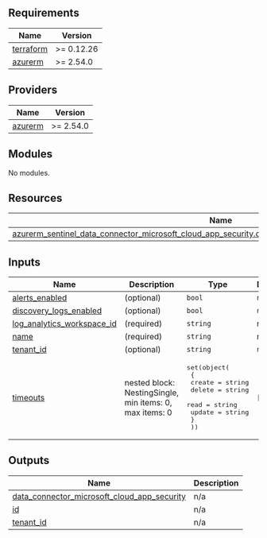 ## Requirements

| Name                                                                      | Version    |
|---------------------------------------------------------------------------|------------|
| <a name="requirement_terraform"></a> [terraform](#requirement\_terraform) | >= 0.12.26 |
| <a name="requirement_azurerm"></a> [azurerm](#requirement\_azurerm)       | >= 2.54.0  |

## Providers

| Name                                                          | Version   |
|---------------------------------------------------------------|-----------|
| <a name="provider_azurerm"></a> [azurerm](#provider\_azurerm) | >= 2.54.0 |

## Modules

No modules.

## Resources

| Name                                                                                                                                                                                                                                             | Type     |
|--------------------------------------------------------------------------------------------------------------------------------------------------------------------------------------------------------------------------------------------------|----------|
| [azurerm_sentinel_data_connector_microsoft_cloud_app_security.data_connector_microsoft_cloud_app_security](https://registry.terraform.io/providers/hashicorp/azurerm/latest/docs/resources/sentinel_data_connector_microsoft_cloud_app_security) | resource |

## Inputs

| Name                                                                                                                   | Description                                             | Type                                                                                                                                                 | Default | Required |
|------------------------------------------------------------------------------------------------------------------------|---------------------------------------------------------|------------------------------------------------------------------------------------------------------------------------------------------------------|---------|:--------:|
| <a name="input_alerts_enabled"></a> [alerts\_enabled](#input\_alerts\_enabled)                                         | (optional)                                              | `bool`                                                                                                                                               | `null`  |    no    |
| <a name="input_discovery_logs_enabled"></a> [discovery\_logs\_enabled](#input\_discovery\_logs\_enabled)               | (optional)                                              | `bool`                                                                                                                                               | `null`  |    no    |
| <a name="input_log_analytics_workspace_id"></a> [log\_analytics\_workspace\_id](#input\_log\_analytics\_workspace\_id) | (required)                                              | `string`                                                                                                                                             | n/a     |   yes    |
| <a name="input_name"></a> [name](#input\_name)                                                                         | (required)                                              | `string`                                                                                                                                             | n/a     |   yes    |
| <a name="input_tenant_id"></a> [tenant\_id](#input\_tenant\_id)                                                        | (optional)                                              | `string`                                                                                                                                             | `null`  |    no    |
| <a name="input_timeouts"></a> [timeouts](#input\_timeouts)                                                             | nested block: NestingSingle, min items: 0, max items: 0 | <pre>set(object(<br>    {<br>      create = string<br>      delete = string<br>      read   = string<br>      update = string<br>    }<br>  ))</pre> | `[]`    |    no    |

## Outputs

| Name                                                                                                                                                                            | Description |
|---------------------------------------------------------------------------------------------------------------------------------------------------------------------------------|-------------|
| <a name="output_data_connector_microsoft_cloud_app_security"></a> [data\_connector\_microsoft\_cloud\_app\_security](#output\_data\_connector\_microsoft\_cloud\_app\_security) | n/a         |
| <a name="output_id"></a> [id](#output\_id)                                                                                                                                      | n/a         |
| <a name="output_tenant_id"></a> [tenant\_id](#output\_tenant\_id)                                                                                                               | n/a         |